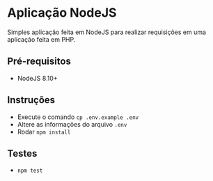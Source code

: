 # Aplicação NodeJS
Simples aplicação feita em NodeJS para realizar requisições em uma aplicação feita em PHP.

 ## Pré-requisitos
 - NodeJS 8.10+

## Instruções

 - Execute o comando `cp .env.example .env`
 - Altere as informações do arquivo `.env`
 - Rodar `npm install`
 
## Testes
 
 - `npm test`